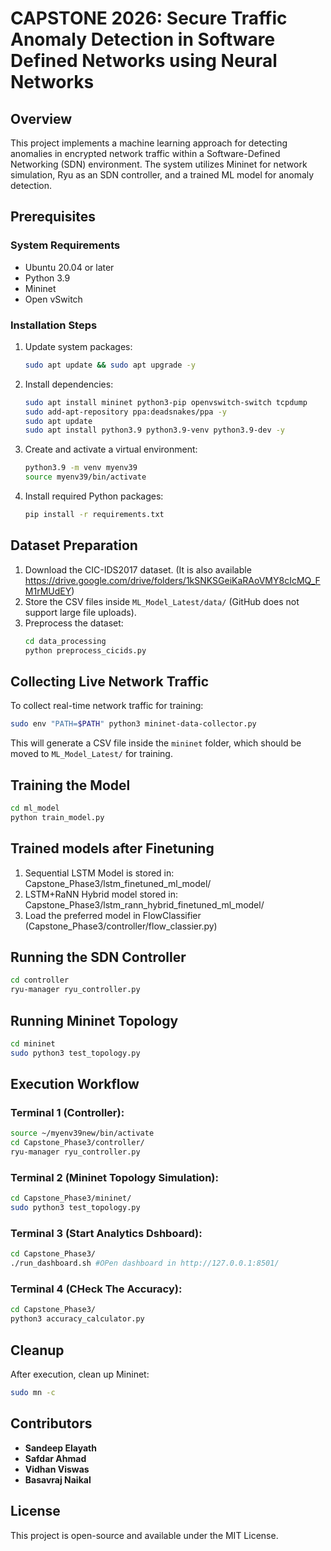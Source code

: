 # CAPSTONE 2026: Secure Traffic Anomaly Detection in Software Defined Networks using Neural Networks

## Overview
This project implements a machine learning approach for detecting anomalies in encrypted network traffic within a Software-Defined Networking (SDN) environment. The system utilizes Mininet for network simulation, Ryu as an SDN controller, and a trained ML model for anomaly detection.

## Prerequisites
### System Requirements
- Ubuntu 20.04 or later
- Python 3.9
- Mininet
- Open vSwitch

### Installation Steps
1. Update system packages:
   ```bash
   sudo apt update && sudo apt upgrade -y
   ```
2. Install dependencies:
   ```bash
   sudo apt install mininet python3-pip openvswitch-switch tcpdump
   sudo add-apt-repository ppa:deadsnakes/ppa -y
   sudo apt update
   sudo apt install python3.9 python3.9-venv python3.9-dev -y
   ```
3. Create and activate a virtual environment:
   ```bash
   python3.9 -m venv myenv39
   source myenv39/bin/activate
   ```
4. Install required Python packages:
   ```bash
   pip install -r requirements.txt
   ```

## Dataset Preparation
1. Download the CIC-IDS2017 dataset. (It is also available https://drive.google.com/drive/folders/1kSNKSGeiKaRAoVMY8cIcMQ_FM1rMUdEY)
2. Store the CSV files inside `ML_Model_Latest/data/` (GitHub does not support large file uploads).
3. Preprocess the dataset:
   ```bash
   cd data_processing
   python preprocess_cicids.py
   ```

## Collecting Live Network Traffic
To collect real-time network traffic for training:
```bash
sudo env "PATH=$PATH" python3 mininet-data-collector.py
```
This will generate a CSV file inside the `mininet` folder, which should be moved to `ML_Model_Latest/` for training.

## Training the Model
```bash
cd ml_model
python train_model.py
```

## Trained models after Finetuning
1. Sequential LSTM Model is stored in:  Capstone_Phase3/lstm_finetuned_ml_model/
2. LSTM+RaNN Hybrid model stored in: Capstone_Phase3/lstm_rann_hybrid_finetuned_ml_model/
3. Load the preferred model in FlowClassifier (Capstone_Phase3/controller/flow_classier.py)

## Running the SDN Controller
```bash
cd controller
ryu-manager ryu_controller.py
```

## Running Mininet Topology
```bash
cd mininet
sudo python3 test_topology.py
```

## Execution Workflow
### Terminal 1 (Controller):
```bash
source ~/myenv39new/bin/activate
cd Capstone_Phase3/controller/
ryu-manager ryu_controller.py
```
### Terminal 2 (Mininet Topology Simulation):
```bash
cd Capstone_Phase3/mininet/
sudo python3 test_topology.py
```
### Terminal 3 (Start Analytics Dshboard):
```bash
cd Capstone_Phase3/
./run_dashboard.sh #OPen dashboard in http://127.0.0.1:8501/
```
### Terminal 4 (CHeck The Accuracy):
```bash
cd Capstone_Phase3/
python3 accuracy_calculator.py 
```
## Cleanup
After execution, clean up Mininet:
```bash
sudo mn -c
```

## Contributors
- **Sandeep Elayath**
- **Safdar Ahmad**
- **Vidhan Viswas**
- **Basavraj Naikal**

## License
This project is open-source and available under the MIT License.

